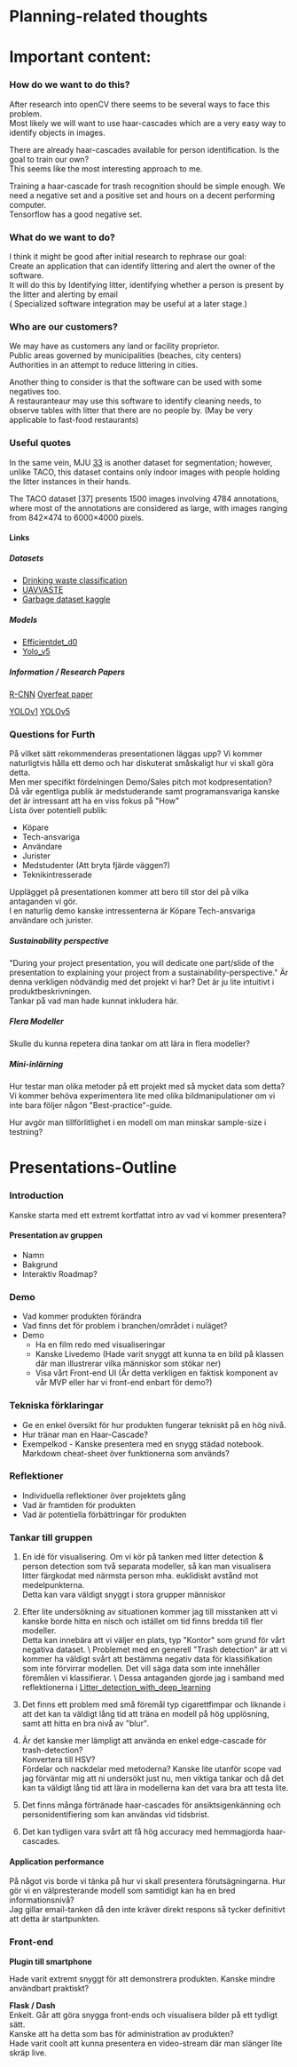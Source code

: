 # Planning-related thoughts
# Important content:


### How do we want to do this?
After research into openCV there seems to be several ways to face this problem. \
Most likely we will want to use haar-cascades which are a very easy way to identify objects in images. 

There are already haar-cascades available for person identification. Is the goal to train our own? \
This seems like the most interesting approach to me.

Training a haar-cascade for trash recognition should be simple enough. We need a negative set and a positive set and hours on a decent performing computer. \
Tensorflow has a good negative set.


### What do we want to do?
I think it might be good after initial research to rephrase our goal: \
Create an application that can identify littering and alert the owner of the software. \
It will do this by Identifying litter, identifying whether a person is present by the litter and alerting by email \
( Specialized software integration may be useful at a later stage.)

### Who are our customers?
We may have as customers any land or facility proprietor. \
Public areas governed by municipalities (beaches, city centers) \
Authorities in an attempt to reduce littering in cities. 

Another thing to consider is that the software can be used with some negatives too. \
A restauranteaur may use this software to identify cleaning needs, to observe tables with litter that there are no people by. (May be very applicable to fast-food restaurants) 

### Useful quotes

In the same vein, MJU [33](https://paperswithcode.com/dataset/mju-waste) is another dataset for segmentation; however, unlike TACO, this dataset contains only indoor images with people holding the litter instances in their hands. 

The TACO dataset [37] presents 1500 images involving 4784 annotations, where most of the annotations are considered as large, with images ranging from 842×474
 to 6000×4000
 pixels. 

#### Links
##### Datasets
 - [Drinking waste classification](https://paperswithcode.com/dataset/drinking-waste-classification) 
 - [UAVVASTE](https://paperswithcode.com/dataset/uavvaste)
 - [Garbage dataset kaggle](https://www.kaggle.com/datasets/asdasdasasdas/garbage-classification?resource=download)

##### Models
 - [Efficientdet_d0](https://docs.openvino.ai/2021.2/omz_models_public_efficientdet_d0_tf_efficientdet_d0_tf.html) 
 - [Yolo_v5](https://towardsdatascience.com/how-to-train-a-custom-object-detection-model-with-yolo-v5-917e9ce13208)

##### Information / Research Papers
[R-CNN](https://towardsdatascience.com/r-cnn-fast-r-cnn-faster-r-cnn-yolo-object-detection-algorithms-36d53571365e)
[Overfeat paper](https://arxiv.org/abs/1312.6229)

[YOLOv1](https://arxiv.org/pdf/1506.02640.pdf)
[YOLOv5](https://www.mdpi.com/2076-3417/12/14/7255/pdf)
### Questions for Furth
På vilket sätt rekommenderas presentationen läggas upp? Vi kommer naturligtvis hålla ett demo och har diskuterat småskaligt hur vi skall göra detta. \
Men mer specifikt fördelningen Demo/Sales pitch mot kodpresentation? \
Då vår egentliga publik är medstuderande samt programansvariga kanske det är intressant att ha en viss fokus på "How" \
Lista över potentiell publik: 
- Köpare
- Tech-ansvariga
- Användare
- Jurister
- Medstudenter (Att bryta fjärde väggen?)
- Teknikintresserade

Upplägget på presentationen kommer att bero till stor del på vilka antaganden vi gör. \
I en naturlig demo kanske intressenterna är Köpare Tech-ansvariga användare och jurister.

##### Sustainability perspective
"During your project presentation, you will dedicate one part/slide of the presentation to explaining your project from a sustainability-perspective."
Är denna verkligen nödvändig med det projekt vi har? Det är ju lite intuitivt i produktbeskrivningen. \
Tankar på vad man hade kunnat inkludera här.

##### Flera Modeller
Skulle du kunna repetera dina tankar om att lära in flera modeller? 

##### Mini-inlärning
Hur testar man olika metoder på ett projekt med så mycket data som detta? \
Vi kommer behöva experimentera lite med olika bildmanipulationer om vi inte bara följer någon "Best-practice"-guide. 

Hur avgör man tillförlitlighet i en modell om man minskar sample-size i testning?





# Presentations-Outline

### Introduction
Kanske starta med ett extremt kortfattat intro av vad vi kommer presentera?

#### Presentation av gruppen
 - Namn
 - Bakgrund
 - Interaktiv Roadmap?

### Demo
 - Vad kommer produkten förändra
 - Vad finns det för problem i branchen/området i nuläget?
 - Demo
   - Ha en film redo med visualiseringar
   - Kanske Livedemo  (Hade varit snyggt att kunna ta en bild på klassen där man illustrerar vilka människor som stökar ner)
   - Visa vårt Front-end UI (Är detta verkligen en faktisk komponent av vår MVP eller har vi front-end enbart för demo?)
### Tekniska förklaringar
 - Ge en enkel översikt för hur produkten fungerar tekniskt på en hög nivå.
 - Hur tränar man en Haar-Cascade?
 - Exempelkod - Kanske presentera med en snygg städad notebook. Markdown cheat-sheet över funktionerna som används?

### Reflektioner
 - Individuella reflektioner över projektets gång
 - Vad är framtiden för produkten
 - Vad är potentiella förbättringar för produkten



### Tankar till gruppen

1. En idé för visualisering. Om vi kör på tanken med litter detection & person detection som två separata modeller, så kan man visualisera litter färgkodat med närmsta person mha. euklidiskt avstånd mot medelpunkterna. \
Detta kan vara väldigt snyggt i stora grupper människor

2. Efter lite undersökning av situationen kommer jag till misstanken att vi kanske borde hitta en nisch och istället om tid finns bredda till fler modeller. \
Detta kan innebära att vi väljer en plats, typ "Kontor" som grund för vårt negativa dataset. \ 
Problemet med en generell "Trash detection" är att vi kommer ha väldigt svårt att bestämma negativ data för klassifikation som inte förvirrar modellen. Det vill säga data som inte innehåller föremålen vi klassifierar. \ 
Dessa antaganden gjorde jag i samband med reflektionerna i [Litter_detection_with_deep_learning](https://www.mdpi.com/1424-8220/22/2/548#sec4dot3-sensors-22-00548)

3. Det finns ett problem med små föremål typ cigarettfimpar och liknande i att det kan ta väldigt lång tid att träna en modell på hög upplösning, samt att hitta en bra nivå av "blur". 

4. Är det kanske mer lämpligt att använda en enkel edge-cascade för trash-detection? \
Konvertera till HSV? \
Fördelar och nackdelar med metoderna? Kanske lite utanför scope vad jag förväntar mig att ni undersökt just nu, men viktiga tankar och då det kan ta väldigt lång tid att lära in modellerna kan det vara bra att testa lite.

5. Det finns många förtränade haar-cascades för ansiktsigenkänning och personidentifiering som kan användas vid tidsbrist.
6. Det kan tydligen vara svårt att få hög accuracy med hemmagjorda haar-cascades.

#### Application performance
På något vis borde vi tänka på hur vi skall presentera förutsägningarna. Hur gör vi en välpresterande modell som samtidigt kan ha en bred informationsnivå? \
Jag gillar email-tanken då den inte kräver direkt respons så tycker definitivt att detta är startpunkten.

### Front-end
**Plugin till smartphone** 

Hade varit extremt snyggt för att demonstrera produkten. Kanske mindre användbart praktiskt?

**Flask / Dash** \
Enkelt. Går att göra snygga front-ends och visualisera bilder på ett tydligt sätt. \
Kanske att ha detta som bas för administration av produkten? \
Hade varit coolt att kunna presentera en video-stream där man slänger lite skräp live.

